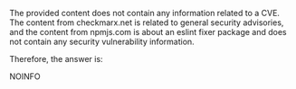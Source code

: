 The provided content does not contain any information related to a CVE. The content from checkmarx.net is related to general security advisories, and the content from npmjs.com is about an eslint fixer package and does not contain any security vulnerability information.

Therefore, the answer is:

NOINFO